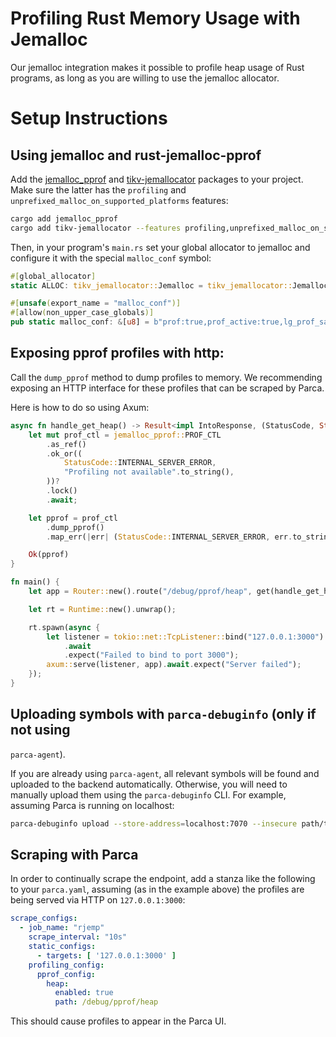 # Profiling Rust Memory Usage with Jemalloc

Our jemalloc integration makes it possible to profile heap usage of
Rust programs, as long as you are willing to use the jemalloc
allocator.

# Setup Instructions

## Using jemalloc and rust-jemalloc-pprof

Add the
[jemalloc_pprof](https://crates.io/crates/jemalloc-pprof)
and [tikv-jemallocator](https://crates.io/crates/tikv-jemallocator)
packages to your project. Make sure the latter has the `profiling` and
`unprefixed_malloc_on_supported_platforms` features:

``` bash
cargo add jemalloc_pprof
cargo add tikv-jemallocator --features profiling,unprefixed_malloc_on_supported_platforms
```

Then, in your program's `main.rs` set your global allocator to
jemalloc and configure it with the special `malloc_conf` symbol:

``` rust
#[global_allocator]
static ALLOC: tikv_jemallocator::Jemalloc = tikv_jemallocator::Jemalloc;

#[unsafe(export_name = "malloc_conf")]
#[allow(non_upper_case_globals)]
pub static malloc_conf: &[u8] = b"prof:true,prof_active:true,lg_prof_sample:19\0";
```

## Exposing pprof profiles with http:

Call the `dump_pprof` method to dump profiles to memory. We
recommending exposing an HTTP interface for these profiles that can be
scraped by Parca.

Here is how to do so using Axum:

``` rust
async fn handle_get_heap() -> Result<impl IntoResponse, (StatusCode, String)> {
    let mut prof_ctl = jemalloc_pprof::PROF_CTL
        .as_ref()
        .ok_or((
            StatusCode::INTERNAL_SERVER_ERROR,
            "Profiling not available".to_string(),
        ))?
        .lock()
        .await;

    let pprof = prof_ctl
        .dump_pprof()
        .map_err(|err| (StatusCode::INTERNAL_SERVER_ERROR, err.to_string()))?;

    Ok(pprof)
}

fn main() {
    let app = Router::new().route("/debug/pprof/heap", get(handle_get_heap));

    let rt = Runtime::new().unwrap();

    rt.spawn(async {
        let listener = tokio::net::TcpListener::bind("127.0.0.1:3000")
            .await
            .expect("Failed to bind to port 3000");
        axum::serve(listener, app).await.expect("Server failed");
    });
}

```

## Uploading symbols with `parca-debuginfo` (only if not using
`parca-agent`).

If you are already using `parca-agent`, all relevant symbols will be
found and uploaded to the backend automatically. Otherwise, you will
need to manually upload them using the `parca-debuginfo` CLI. For example,
assuming Parca is running on localhost:

``` bash
parca-debuginfo upload --store-address=localhost:7070 --insecure path/to/your/binary
```

## Scraping with Parca

In order to continually scrape the endpoint, add a stanza like the
following to your `parca.yaml`, assuming (as in the example above) the
profiles are being served via HTTP on `127.0.0.1:3000`:

``` yaml
scrape_configs:
  - job_name: "rjemp"
    scrape_interval: "10s"
    static_configs:
      - targets: [ '127.0.0.1:3000' ]
    profiling_config:
      pprof_config:
        heap:
          enabled: true
          path: /debug/pprof/heap
```

This should cause profiles to appear in the Parca UI.
